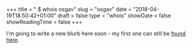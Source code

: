 
+++
title = "&nbsp;$ whois osgav"
slug = "osgav"
date = "2018-04-19T18:50:42+01:00"
draft = false
type = "whois"
showDate = false
showReadingTime = false
+++

I'm going to write a new blurb here soon - my first one can still be [found here](/post/whois-osgav.html).

